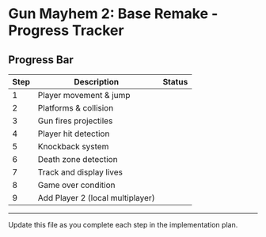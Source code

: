 # Gun Mayhem 2: Base Remake - Progress Tracker

## Progress Bar

| Step | Description                             | Status    |
|------|-----------------------------------------|-----------|
|  1   | Player movement & jump                  |           |
|  2   | Platforms & collision                   |           |
|  3   | Gun fires projectiles                   |           |
|  4   | Player hit detection                    |           |
|  5   | Knockback system                        |           |
|  6   | Death zone detection                    |           |
|  7   | Track and display lives                 |           |
|  8   | Game over condition                     |           |
|  9   | Add Player 2 (local multiplayer)        |           |

---

Update this file as you complete each step in the implementation plan.
